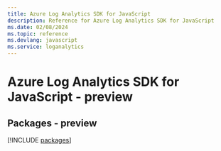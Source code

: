 ```yaml
---
title: Azure Log Analytics SDK for JavaScript
description: Reference for Azure Log Analytics SDK for JavaScript
ms.date: 02/08/2024
ms.topic: reference
ms.devlang: javascript
ms.service: loganalytics
---
```

# Azure Log Analytics SDK for JavaScript - preview
## Packages - preview
[!INCLUDE [packages](log-analytics-index.md)]